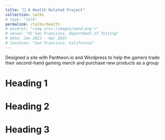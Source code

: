 ```yaml
---
title: "🏥 A Health Related Project"
collection: talks
# type: "talk"
permalink: /talks/health
# excerpt: "<img src='/images/pond.png'>"
# venue: "UC San Francisco, Department of Testing"
# date: Jan 2023 - Apr 2023
# location: "San Francisco, California"
---
```


Designed a site with Pantheon.io and Wordpress to help the gamers trade their second-hand gaming merch and purchase new products as a group

Heading 1
======

Heading 2
======

Heading 3
======
